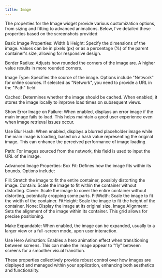 ```yaml
---
title: Image
---
```


The properties for the Image widget provide various customization options, from sizing and fitting to advanced animations. Below, I've detailed these properties based on the screenshots provided:

Basic Image Properties:
Width & Height: Specify the dimensions of the image. Values can be in pixels (px) or as a percentage (%) of the parent container's size, allowing for responsive design.

Border Radius: Adjusts how rounded the corners of the image are. A higher value results in more rounded corners.

Image Type: Specifies the source of the image. Options include "Network" for online sources. If selected as "Network", you need to provide a URL in the "Path" field.

Cached: Determines whether the image should be cached. When enabled, it stores the image locally to improve load times on subsequent views.

Show Error Image on Failure: When enabled, displays an error image if the main image fails to load. This helps maintain a good user experience even when image retrieval issues occur.

Use Blur Hash: When enabled, displays a blurred placeholder image while the main image is loading, based on a hash value representing the original image. This can enhance the perceived performance of image loading.

Path: For images sourced from the network, this field is used to input the URL of the image.

Advanced Image Properties:
Box Fit: Defines how the image fits within its bounds. Options include:

Fill: Stretch the image to fit the entire container, possibly distorting the image.
Contain: Scale the image to fit within the container without distorting.
Cover: Scale the image to cover the entire container without distorting, potentially cropping some parts.
FitWidth: Scale the image to fit the width of the container.
FitHeight: Scale the image to fit the height of the container.
None: Display the image at its original size.
Image Alignment: Sets the alignment of the image within its container. This grid allows for precise positioning.

Make Expandable: When enabled, the image can be expanded, usually to a larger view or a full-screen mode, upon user interaction.

Use Hero Animation: Enables a hero animation effect when transitioning between screens. This can make the image appear to "fly" between screens for a smoother visual transition.

These properties collectively provide robust control over how images are displayed and managed within your application, enhancing both aesthetics and functionality.